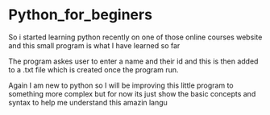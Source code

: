 # Python_for_beginers
So i started learning python recently on one of those online courses website and this small program is what I have learned so far

The program askes user to enter a name and their id and this is then added to a .txt file which is created once the program run. 

Again I am new to python so I will be improving this little program to something more complex but for now its just show the basic concepts and syntax to help me understand this amazin langu
